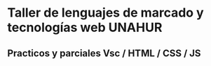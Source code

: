 # Taller de lenguajes de marcado y tecnologías web UNAHUR
## Practicos y parciales Vsc / HTML / CSS / JS
